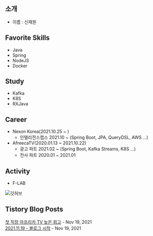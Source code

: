 
## 소개
- 이름 : 신재원

## Favorite Skills
- Java
- Spring
- NodeJS
- Docker

## Study
- Kafka
- K8S
- RXJava

## Career
- Nexon Korea(2021.10.25 ~ )
  - 인텔리전스랩스 2021.10 ~ (Spring Boot, JPA, QueryDSL, AWS ...)
- AfreecaTV(2020.01.13 ~ 2021.10.22)
  - 광고 파트 2021.02 ~ (Spring Boot, Kafka Streams, K8S ...)
  - 전사 파트 2020.01 ~ 2021.01
  
## Activity
- F-LAB

![깃허브](https://github-readme-stats.vercel.app/api?username=0n1dev&show_icons=true)<br /> 
## Tistory Blog Posts
[첫 직장 아프리카 TV 늦은 회고](https://0n1dev.tistory.com/3) - Nov 19, 2021<br>
[2021.11.19 - 블로그 시작](https://0n1dev.tistory.com/2) - Nov 19, 2021<br>
